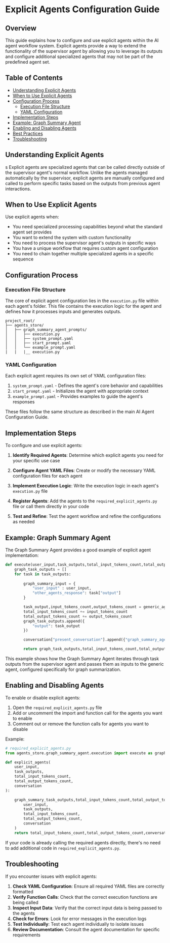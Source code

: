 # Explicit Agents Configuration Guide

## Overview

This guide explains how to configure and use explicit agents within the AI agent workflow system. Explicit agents provide a way to extend the functionality of the supervisor agent by allowing you to leverage its outputs and configure additional specialized agents that may not be part of the predefined agent set.

## Table of Contents

- [Understanding Explicit Agents](#understanding-explicit-agents)
- [When to Use Explicit Agents](#when-to-use-explicit-agents)
- [Configuration Process](#configuration-process)
  - [Execution File Structure](#execution-file-structure)
  - [YAML Configuration](#yaml-configuration)
- [Implementation Steps](#implementation-steps)
- [Example: Graph Summary Agent](#example-graph-summary-agent)
- [Enabling and Disabling Agents](#enabling-and-disabling-agents)
- [Best Practices](#best-practices)
- [Troubleshooting](#troubleshooting)

## Understanding Explicit Agents
s
Explicit agents are specialized agents that can be called directly outside of the supervisor agent's normal workflow. Unlike the agents managed automatically by the supervisor, explicit agents are manually configured and called to perform specific tasks based on the outputs from previous agent interactions.

## When to Use Explicit Agents

Use explicit agents when:

- You need specialized processing capabilities beyond what the standard agent set provides
- You want to extend the system with custom functionality
- You need to process the supervisor agent's outputs in specific ways
- You have a unique workflow that requires custom agent configuration
- You need to chain together multiple specialized agents in a specific sequence

## Configuration Process

### Execution File Structure

The core of explicit agent configuration lies in the `execution.py` file within each agent's folder. This file contains the execution logic for the agent and defines how it processes inputs and generates outputs.

```
project_root/
├── agents_store/
│   ├── graph_summary_agent_prompts/
│   │   ├── execution.py
│   │   ├── system_prompt.yaml
│   │   ├── start_prompt.yaml
│   │   └── example_prompt.yaml
|   |   |__ execution.py

```

### YAML Configuration

Each explicit agent requires its own set of YAML configuration files:

1. `system_prompt.yaml` - Defines the agent's core behavior and capabilities
2. `start_prompt.yaml` - Initializes the agent with appropriate context
3. `example_prompt.yaml` - Provides examples to guide the agent's responses

These files follow the same structure as described in the main AI Agent Configuration Guide.

## Implementation Steps

To configure and use explicit agents:

1. **Identify Required Agents**: Determine which explicit agents you need for your specific use case

2. **Configure Agent YAML Files**: Create or modify the necessary YAML configuration files for each agent

3. **Implement Execution Logic**: Write the execution logic in each agent's `execution.py` file

4. **Register Agents**: Add the agents to the `required_explicit_agents.py` file or call them directly in your code

5. **Test and Refine**: Test the agent workflow and refine the configurations as needed

## Example: Graph Summary Agent

The Graph Summary Agent provides a good example of explicit agent implementation:

```python
def execute(user_input,task_outputs,total_input_tokens_count,total_output_tokens_count,conversation):
    graph_task_outputs = []
    for task in task_outputs:
    
        graph_summary_input = {
            "user_input" : user_input,
            "other_agents_response": task["output"]
        }

        task_output,input_tokens_count,output_tokens_count = generic_agent("graph_summary_agent",graph_summary_input)
        total_input_tokens_count += input_tokens_count
        total_output_tokens_count += output_tokens_count
        graph_task_outputs.append({
            "output": task_output
        })

        conversation["present_conversation"].append({"graph_summary_agent": task_output})

        return graph_task_outputs,total_input_tokens_count,total_output_tokens_count,conversation
```

This example shows how the Graph Summary Agent iterates through task outputs from the supervisor agent and passes them as inputs to the generic agent, configured specifically for graph summarization.

## Enabling and Disabling Agents

To enable or disable explicit agents:

1. Open the `required_explicit_agents.py` file
2. Add or uncomment the import and function call for the agents you want to enable
3. Comment out or remove the function calls for agents you want to disable

Example:

```python
# required_explicit_agents.py
from agents_store.graph_summary_agent.execution import execute as graph_summary_execute

def explicit_agents(
    user_input,
    task_outputs,
    total_input_tokens_count,
    total_output_tokens_count,
    conversation
):

    graph_summary_task_outputs,total_input_tokens_count,total_output_tokens_count,conversation = graph_summary_execute(
        user_input,
        task_outputs,
        total_input_tokens_count,
        total_output_tokens_count,
        conversation
    )
    return total_input_tokens_count,total_output_tokens_count,conversation

```

If your code is already calling the required agents directly, there's no need to add additional code in `required_explicit_agents.py`.


## Troubleshooting

If you encounter issues with explicit agents:

1. **Check YAML Configuration**: Ensure all required YAML files are correctly formatted
2. **Verify Function Calls**: Check that the correct execution functions are being called
3. **Inspect Input Data**: Verify that the correct input data is being passed to the agents
4. **Check for Errors**: Look for error messages in the execution logs
5. **Test Individually**: Test each agent individually to isolate issues
6. **Review Documentation**: Consult the agent documentation for specific requirements